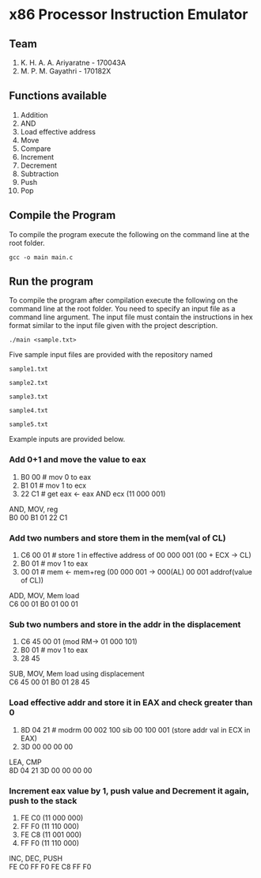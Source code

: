 # x86 Processor Instruction Emulator

## Team
1. K. H. A. A. Ariyaratne - 170043A
2. M. P. M. Gayathri - 170182X

## Functions available
1. Addition
2. AND
3. Load effective address
4. Move
5. Compare
6. Increment
7. Decrement
8. Subtraction
9. Push
10. Pop

## Compile the Program
To compile the program execute the following on the command line at the root folder.
```
gcc -o main main.c
```

## Run the program
To compile the program after compilation execute the following on the command line at the root folder. You need to specify an input file as a command line argument. The input file must contain the instructions in hex format similar to the input file given with the project description.
```
./main <sample.txt>
```

Five sample input files are provided with the repository named 

`sample1.txt` 

`sample2.txt`

`sample3.txt`

`sample4.txt`

`sample5.txt`

Example inputs are provided below.

### Add 0+1 and move the value to eax
1. B0 00 # mov 0 to eax
2. B1 01 # mov 1 to ecx
3. 22 C1 # get eax <- eax AND ecx (11 000 001)

AND, MOV, reg<br>
B0 00 B1 01 22 C1

### Add two numbers and store them in the mem(val of CL)
1. C6 00 01 # store 1 in effective address of 00 000 001 (00 + ECX -> CL)
2. B0 01 # mov 1 to eax
3. 00 01 # mem <- mem+reg (00 000 001 -> 000(AL) 00 001 addrof(value of CL))

ADD, MOV, Mem load<br>
C6 00 01 B0 01 00 01

### Sub two numbers and store in the addr in the displacement
1. C6 45 00 01 (mod RM-> 01 000 101)
2. B0 01 # mov 1 to eax
3. 28 45

SUB, MOV, Mem load using displacement<br>
C6 45 00 01 B0 01 28 45

### Load effective addr and store it in EAX and check greater than 0
1. 8D 04 21 # modrm 00 002 100 sib 00 100 001 (store addr val in ECX in EAX)
2. 3D 00 00 00 00

LEA, CMP<br>
8D 04 21 3D 00 00 00 00

### Increment eax value by 1, push value and Decrement it again, push to the stack
1. FE C0 (11 000 000)
2. FF F0 (11 110 000)
3. FE C8 (11 001 000)
4. FF F0 (11 110 000)

INC, DEC, PUSH<br>
FE C0 FF F0 FE C8 FF F0
